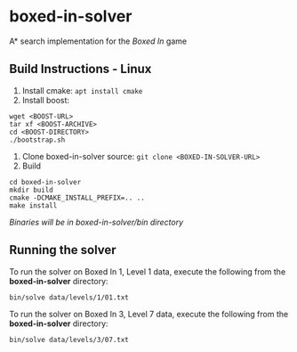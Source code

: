 # boxed-in-solver

A* search implementation for the _Boxed In_ game

## Build Instructions - Linux

1. Install cmake: `apt install cmake`
1. Install boost:
```
wget <BOOST-URL>
tar xf <BOOST-ARCHIVE>
cd <BOOST-DIRECTORY>
./bootstrap.sh
```
1. Clone boxed-in-solver source: `git clone <BOXED-IN-SOLVER-URL>`
1. Build
```
cd boxed-in-solver
mkdir build
cmake -DCMAKE_INSTALL_PREFIX=.. ..
make install
```
_Binaries will be in boxed-in-solver/bin directory_


## Running the solver

To run the solver on Boxed In 1, Level 1 data, execute the following from the **boxed-in-solver** directory:

```
bin/solve data/levels/1/01.txt
```

To run the solver on Boxed In 3, Level 7 data, execute the following from the **boxed-in-solver** directory:

```
bin/solve data/levels/3/07.txt
```

